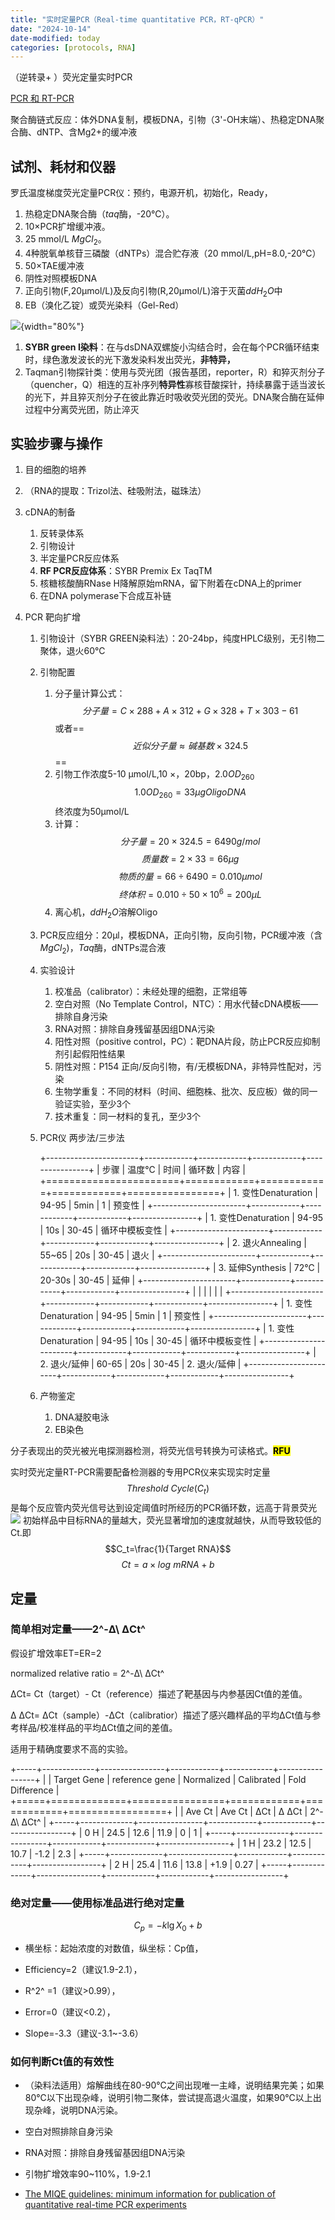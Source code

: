 ```yaml
---
title: "实时定量PCR（Real-time quantitative PCR，RT-qPCR）"
date: "2024-10-14"
date-modified: today
categories: [protocols, RNA]
---
```


（逆转录+ ）荧光定量实时PCR

[PCR 和 RT-PCR](http://lsi.zju.edu.cn/2020/0214/c45388a1959653/page.htm)

聚合酶链式反应：体外DNA复制，模板DNA，引物（3'-OH末端）、热稳定DNA聚合酶、dNTP、含Mg2+的缓冲液

## 试剂、耗材和仪器

罗氏温度梯度荧光定量PCR仪：预约，电源开机，初始化，Ready，

1.  热稳定DNA聚合酶（*taq*酶，-20℃）。
2.  10×PCR扩增缓冲液。
3.  25 mmol/L $MgCl_2$。
4.  4种脱氧单核苷三磷酸（dNTPs）混合贮存液（20 mmol/L,pH=8.0,-20℃）
5.  50×TAE缓冲液
6.  阴性对照模板DNA
7.  正向引物(F,20μmol/L)及反向引物(R,20μmol/L)溶于灭菌$ddH_2O$中
8.  EB（溴化乙锭）或荧光染料（Gel-Red）

![](images/fluorescent.bmp){width="80%"}

1.  **SYBR green I染料**：在与dsDNA双螺旋小沟结合时，会在每个PCR循环结束时，绿色激发波长的光下激发染料发出荧光，**非特异，**
2.  Taqman引物探针类：使用与荧光团（报告基团，reporter，R）和猝灭剂分子（quencher，Q）相连的互补序列**特异性**寡核苷酸探针，持续暴露于适当波长的光下，并且猝灭剂分子在彼此靠近时吸收荧光团的荧光。DNA聚合酶在延伸过程中分离荧光团，防止淬灭

## 实验步骤与操作

1.  目的细胞的培养

2.  （RNA的提取：Trizol法、硅吸附法，磁珠法）

3.  cDNA的制备

    1.  反转录体系
    2.  引物设计
    3.  半定量PCR反应体系
    4.  **RF PCR反应体系**：SYBR Premix Ex TaqTM
    5.  核糖核酸酶RNase H降解原始mRNA，留下附着在cDNA上的primer
    6.  在DNA polymerase下合成互补链

4.  PCR 靶向扩增

    1.  引物设计（SYBR GREEN染料法）：20-24bp，纯度HPLC级别，无引物二聚体，退火60℃

    2.  引物配置

        1.  分子量计算公式：$$分子量 =C\times288+A\times312+G\times328+T\times303-61 $$或者==$$近似分子量\approx 碱基数\times 324.5$$==
        2.  引物工作浓度5-10 μmol/L,10 ×，20bp，2.0$OD_{260}$ $$1.0 OD_{260}=33\mu g Oligo DNA$$ 终浓度为50μmol/L
        3.  计算：$$分子量=20\times 324.5=6490 g/mol$$ $$质量数=2\times33=66\mu g$$ $$物质的量=66{\div}6490=0.010μmol$$ $$终体积=0.010{\div}50×10^6=200μL$$
        4.  离心机，$ddH_2O$溶解Oligo

    3.  PCR反应组分：20μl，模板DNA，正向引物，反向引物，PCR缓冲液（含$MgCl_2$)，*Taq*酶，dNTPs混合液

    4.  实验设计

        1.  校准品（calibrator）：未经处理的细胞，正常组等
        2.  空白对照（No Template Control，NTC）：用水代替cDNA模板——排除自身污染
        3.  RNA对照：排除自身残留基因组DNA污染
        4.  阳性对照（positive control，PC）：靶DNA片段，防止PCR反应抑制剂引起假阳性结果
        5.  阴性对照：P154 正向/反向引物，有/无模板DNA，非特异性配对，污染
        6.  生物学重复：不同的材料（时间、细胞株、批次、反应板）做的同一验证实验，至少3个
        7.  技术重复：同一材料的复孔，至少3个

    5.  PCR仪 两步法/三步法

        +-----------------------+------------+------------+------------+----------------+
        | 步骤                  | 温度℃      | 时间       | 循环数     | 内容           |
        +=======================+============+============+============+================+
        | 1.  变性Denaturation  | 94-95      | 5min       | 1          | 预变性         |
        +-----------------------+------------+------------+------------+----------------+
        | 1.  变性Denaturation  | 94-95      | 10s        | 30-45      | 循环中模板变性 |
        +-----------------------+------------+------------+------------+----------------+
        | 2.  退火Annealing     | 55\~65     | 20s        | 30-45      | 退火           |
        +-----------------------+------------+------------+------------+----------------+
        | 3.  延伸Synthesis     | 72℃        | 20-30s     | 30-45      | 延伸           |
        +-----------------------+------------+------------+------------+----------------+
        |                       |            |            |            |                |
        +-----------------------+------------+------------+------------+----------------+
        | 1.  变性Denaturation  | 94-95      | 5min       | 1          | 预变性         |
        +-----------------------+------------+------------+------------+----------------+
        | 1.  变性Denaturation  | 94-95      | 10s        | 30-45      | 循环中模板变性 |
        +-----------------------+------------+------------+------------+----------------+
        | 2.  退火/延伸         | 60-65      | 20s        | 30-45      | 2.  退火/延伸  |
        +-----------------------+------------+------------+------------+----------------+

    6.  产物鉴定

        1.  DNA凝胶电泳
        2.  EB染色

分子表现出的荧光被光电探测器检测，将荧光信号转换为可读格式。<mark>**RFU**</mark>

实时荧光定量RT-PCR需要配备检测器的专用PCR仪来实现实时定量$$Threshold\ Cycle(C_t)$$是每个反应管内荧光信号达到设定阈值时所经历的PCR循环数，远高于背景荧光 ![](images/Quantitative.bmp) 初始样品中目标RNA的量越大，荧光显著增加的速度就越快，从而导致较低的Ct.即$$C_t=\frac{1}{Target RNA}$$ $$
 Ct=a×log \  mRNA + b
 $$

## 定量

### 简单相对定量——2^-Δ\ ΔCt^ 

假设扩增效率ET=ER=2

normalized relative ratio = 2^-Δ\ ΔCt^

ΔCt= Ct（target）- Ct（reference）描述了靶基因与内参基因Ct值的差值。

Δ ΔCt= ΔCt（sample）-ΔCt（calibratior）描述了感兴趣样品的平均ΔCt值与参考样品/校准样品的平均ΔCt值之间的差值。

适用于精确度要求不高的实验。

+-----+-------------+----------------+------------+------------+-----------------+
|     | Target Gene | reference gene | Normalized | Calibrated | Fold Difference |
+=====+=============+================+============+============+=================+
|     | Ave Ct      | Ave Ct         | ΔCt        | Δ ΔCt      | 2^-Δ\ ΔCt^      |
+-----+-------------+----------------+------------+------------+-----------------+
| 0 H | 24.5        | 12.6           | 11.9       | 0          | 1               |
+-----+-------------+----------------+------------+------------+-----------------+
| 1 H | 23.2        | 12.5           | 10.7       | -1.2       | 2.3             |
+-----+-------------+----------------+------------+------------+-----------------+
| 2 H | 25.4        | 11.6           | 13.8       | +1.9       | 0.27            |
+-----+-------------+----------------+------------+------------+-----------------+

### 绝对定量——使用标准品进行绝对定量

$$
C_p=-k\lg X_0 + b
$$

-   横坐标：起始浓度的对数值，纵坐标：Cp值，

-   Efficiency=2（建议1.9-2.1），

-   R^2^ =1（建议\>0.99），

-   Error=0（建议\<0.2），

-   Slope=-3.3（建议-3.1\~-3.6）

### 如何判断Ct值的有效性

-   （染料法适用）熔解曲线在80-90℃之间出现唯一主峰，说明结果完美；如果80℃以下出现杂峰，说明引物二聚体，尝试提高退火温度，如果90℃以上出现杂峰，说明DNA污染。

-   空白对照排除自身污染

-   RNA对照：排除自身残留基因组DNA污染

-   引物扩增效率90\~110%，1.9-2.1

-   [The MIQE guidelines: minimum information for publication of quantitative real-time PCR experiments](https://doi.org/10.1373/clinchem.2008.112797)
